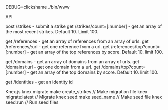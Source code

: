 DEBUG=clickshame ./bin/www


API

post /strikes                        - submit a strike
get  /strikes/count=[:number]        - get an array of the most recent strikes. Default 10. Limit 100.

get  /references                     - get an array of references from an array of urls.
get  /references/:url                - get one reference from a url.
get  /references/top?count=[:number] - get an array of the top references by score. Default 10. limit 100.

get  /domains                        - get an array of domains from an array of urls.
get  /domains/:url                   - get one domain from a url.
get  /domains/top?count=[:number]    - get an array of the top domains by score. Default 10. limit 100.

get /identities                      - get an identity id




Knex.js
knex migrate:make create_strikes // Make migration file
knex migrate:latest // Migrate
knex seed:make seed_name // Make seed file
knex seed:run // Run seed files